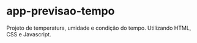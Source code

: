 # app-previsao-tempo
Projeto de temperatura, umidade e condição do tempo. Utilizando HTML, CSS e Javascript.
